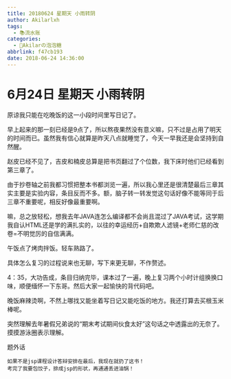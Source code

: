 ```yaml
---
title: 20180624 星期天 小雨转阴
author: Akilarlxh
tags:
  - 📚流水账
categories:
  - 🍬Akilarの泡泡糖
abbrlink: f47cb193
date: 2018-06-24 14:36:00
---
```

# 6月24日 星期天 小雨转阴

原谅我只能在吃晚饭的这一小段时间里写日记了。

早上起来的那一刻已经是9点了，所以熬夜果然没有意义嘛，只不过是占用了明天的时间而已。虽然我有信心就算是昨天八点就睡觉了，今天一早我还是会坚持到自然醒。

赵皮已经不见了，吉皮和楠皮总算是把书页翻过了个位数，我下床时他们已经看到第三章了。

由于抄卷轴之前我都习惯把整本书都浏览一遍，所以我心里还是很清楚最后三章其实主要是实验内容，条目反而不多。额，脑子转一转发觉这句话好像不能等同于后三章不重要呢，相反好像最重要啊。

嘛，总之放轻松，想我去年JAVA连怎么编译都不会尚且混过了JAVA考试，这学期我自认HTML还是学的满扎实的，以往的幸运经历+自欺欺人滤镜+老师仁慈的改卷=不明觉厉的自信满满。

午饭点了烤肉拌饭。轻车熟路了。

具体怎么复习的过程说来也无聊，写下来更无聊，不作赘述。

4：35，大功告成，条目归纳完毕，课本过了一遍，晚上复习两个小时计组换换口味，顺便缅怀一下东哥。然后大家一起愉快的背代码吧。

晚饭麻辣烫啊，不然上哪找又能坐着写日记又能吃饭的地方。我还打算去买根玉米棒呢。

突然理解去年暑假兄弟说的“期末考试期间伙食太好”这句话之中透露出的无奈了。摸摸游泳圈表示理解。

题外话
```
如果不是jsp课程设计答辩安排在最后，我现在就扔了这书！
考完了我要包饺子，排成jsp的形状，再通通丢进油锅！
```